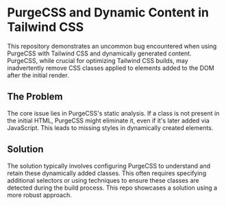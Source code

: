 # PurgeCSS and Dynamic Content in Tailwind CSS
This repository demonstrates an uncommon bug encountered when using PurgeCSS with Tailwind CSS and dynamically generated content.  PurgeCSS, while crucial for optimizing Tailwind CSS builds, may inadvertently remove CSS classes applied to elements added to the DOM after the initial render.

## The Problem
The core issue lies in PurgeCSS's static analysis.  If a class is not present in the initial HTML, PurgeCSS might eliminate it, even if it's later added via JavaScript. This leads to missing styles in dynamically created elements.

## Solution
The solution typically involves configuring PurgeCSS to understand and retain these dynamically added classes. This often requires specifying additional selectors or using techniques to ensure these classes are detected during the build process.  This repo showcases a solution using a more robust approach.